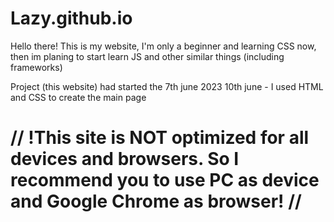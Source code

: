 # Lazy.github.io

Hello there! This is my website, I'm only a beginner and learning CSS now, then im planing to start learn JS and other similar things (including frameworks)

Project (this website) had started the 7th june 2023
10th june - I used HTML and CSS to create the main page





# // !This site is NOT optimized for all devices and browsers. So I recommend you to use PC as device and Google Chrome as browser! //





